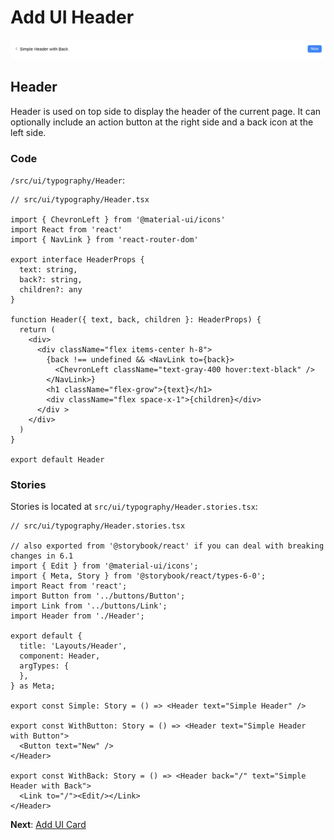 # Add UI Header

![header.png](imgs/header.png)

## Header

Header is used on top side to display the header of the current page. It can optionally include an action button at the right side and a back icon at the left side.

### Code

`/src/ui/typography/Header`:

```tsx
// src/ui/typography/Header.tsx

import { ChevronLeft } from '@material-ui/icons'
import React from 'react'
import { NavLink } from 'react-router-dom'

export interface HeaderProps {
  text: string,
  back?: string,
  children?: any
}

function Header({ text, back, children }: HeaderProps) {
  return (
    <div>
      <div className="flex items-center h-8">
        {back !== undefined && <NavLink to={back}>
          <ChevronLeft className="text-gray-400 hover:text-black" />
        </NavLink>}
        <h1 className="flex-grow">{text}</h1>
        <div className="flex space-x-1">{children}</div>
      </div >
    </div>
  )
}

export default Header
```

### Stories

Stories is located at `src/ui/typography/Header.stories.tsx`:

```tsx
// src/ui/typography/Header.stories.tsx

// also exported from '@storybook/react' if you can deal with breaking changes in 6.1
import { Edit } from '@material-ui/icons';
import { Meta, Story } from '@storybook/react/types-6-0';
import React from 'react';
import Button from '../buttons/Button';
import Link from '../buttons/Link';
import Header from './Header';

export default {
  title: 'Layouts/Header',
  component: Header,
  argTypes: {
  },
} as Meta;

export const Simple: Story = () => <Header text="Simple Header" />

export const WithButton: Story = () => <Header text="Simple Header with Button">
  <Button text="New" />
</Header>

export const WithBack: Story = () => <Header back="/" text="Simple Header with Back">
  <Link to="/"><Edit/></Link>
</Header>
```

**Next**: [Add UI Card](4.add-ui-card.md)
